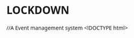 # LOCKDOWN
//A Event management system 
\<!DOCTYPE html>
<html lang="en">
<head>
    <meta charset="UTF-8">
    <meta name="viewport" content="width=device-width, initial-scale=1.0">
    <title>EventFlow - Intelligent Event Management</title>
    <meta name="description" content="EventFlow is an intelligent event management platform that streamlines your entire event lifecycle with AI-powered features.">
    <link rel="stylesheet" href="https://cdnjs.cloudflare.com/ajax/libs/font-awesome/6.4.0/css/all.min.css">
    <style>
        * {
            margin: 0;
            padding: 0;
            box-sizing: border-box;
            font-family: 'Segoe UI', Tahoma, Geneva, Verdana, sans-serif;
        }

        :root {
            --primary: #7c3aed;
            --secondary: #6d28d9;
            --accent: #8b5cf6;
            --dark-bg: #0f0f23;
            --dark-card: #1a1a2e;
            --dark-text: #e2e8f0;
            --dark-border: #2d3748;
            --success: #10b981;
            --warning: #f59e0b;
            --danger: #ef4444;
        }

        body {
            background-color: var(--dark-bg);
            color: var(--dark-text);
            line-height: 1.6;
            overflow-x: hidden;
        }

        .container {
            width: 100%;
            max-width: 1200px;
            margin: 0 auto;
            padding: 0 20px;
        }

        /* Header Styles */
        header {
            background: rgba(15, 15, 35, 0.95);
            color: white;
            padding: 1rem 0;
            position: sticky;
            top: 0;
            z-index: 100;
            box-shadow: 0 4px 20px rgba(0, 0, 0, 0.3);
            backdrop-filter: blur(10px);
            border-bottom: 1px solid var(--dark-border);
            transition: all 0.3s ease;
        }

        .header-scrolled {
            padding: 0.5rem 0;
            background: rgba(15, 15, 35, 0.98);
        }

        .navbar {
            display: flex;
            justify-content: space-between;
            align-items: center;
        }

        .logo {
            font-size: 1.8rem;
            font-weight: 700;
            display: flex;
            align-items: center;
            cursor: pointer;
        }

        .logo i {
            margin-right: 10px;
            color: var(--accent);
            text-shadow: 0 0 10px rgba(139, 92, 246, 0.5);
        }

        .nav-links {
            display: flex;
            list-style: none;
        }

        .nav-links li {
            margin-left: 2rem;
        }

        .nav-links a {
            color: var(--dark-text);
            text-decoration: none;
            font-weight: 500;
            transition: all 0.3s;
            position: relative;
        }

        .nav-links a:hover {
            color: var(--accent);
        }

        .nav-links a::after {
            content: '';
            position: absolute;
            bottom: -5px;
            left: 0;
            width: 0;
            height: 2px;
            background: var(--accent);
            transition: width 0.3s;
        }

        .nav-links a:hover::after {
            width: 100%;
        }

        .nav-links a.active {
            color: var(--accent);
        }

        .nav-links a.active::after {
            width: 100%;
        }

        .cta-button {
            background: linear-gradient(135deg, var(--primary), var(--accent));
            color: white;
            border: none;
            padding: 0.7rem 1.5rem;
            border-radius: 8px;
            font-weight: 600;
            cursor: pointer;
            transition: all 0.3s;
            box-shadow: 0 4px 15px rgba(124, 58, 237, 0.4);
        }

        .cta-button:hover {
            transform: translateY(-2px);
            box-shadow: 0 6px 20px rgba(124, 58, 237, 0.6);
        }

        .mobile-menu-btn {
            display: none;
            background: none;
            border: none;
            color: white;
            font-size: 1.5rem;
            cursor: pointer;
        }

        /* Hero Section */
        .hero {
            padding: 6rem 0;
            background: linear-gradient(rgba(15, 15, 35, 0.9), rgba(26, 26, 46, 0.9)), url('https://images.unsplash.com/photo-1511578314322-379afb476865?ixlib=rb-4.0.3&auto=format&fit=crop&w=1950&q=80');
            background-size: cover;
            background-position: center;
            color: white;
            text-align: center;
            position: relative;
            overflow: hidden;
        }

        .hero::before {
            content: '';
            position: absolute;
            top: 0;
            left: 0;
            width: 100%;
            height: 100%;
            background: radial-gradient(circle at 30% 20%, rgba(124, 58, 237, 0.2) 0%, transparent 50%),
                        radial-gradient(circle at 70% 80%, rgba(139, 92, 246, 0.15) 0%, transparent 50%);
        }

        .hero-content {
            position: relative;
            z-index: 1;
        }

        .hero h1 {
            font-size: 3.5rem;
            margin-bottom: 1.5rem;
            line-height: 1.2;
            background: linear-gradient(to right, #fff, var(--accent));
            -webkit-background-clip: text;
            -webkit-text-fill-color: transparent;
            opacity: 0;
            transform: translateY(20px);
            transition: all 0.8s ease;
        }

        .hero p {
            font-size: 1.3rem;
            max-width: 700px;
            margin: 0 auto 2rem;
            color: #cbd5e0;
            opacity: 0;
            transform: translateY(20px);
            transition: all 0.8s ease 0.2s;
        }

        .hero-buttons {
            display: flex;
            justify-content: center;
            gap: 1rem;
            opacity: 0;
            transform: translateY(20px);
            transition: all 0.8s ease 0.4s;
        }

        .hero.animate h1,
        .hero.animate p,
        .hero.animate .hero-buttons {
            opacity: 1;
            transform: translateY(0);
        }

        .secondary-button {
            background-color: transparent;
            color: white;
            border: 2px solid var(--accent);
            padding: 0.7rem 1.5rem;
            border-radius: 8px;
            font-weight: 600;
            cursor: pointer;
            transition: all 0.3s;
        }

        .secondary-button:hover {
            background-color: var(--accent);
            color: white;
            transform: translateY(-2px);
        }

        /* Features Section */
        .section {
            padding: 5rem 0;
            opacity: 0;
            transform: translateY(30px);
            transition: all 0.8s ease;
        }

        .section.animate {
            opacity: 1;
            transform: translateY(0);
        }

        .section-title {
            text-align: center;
            margin-bottom: 3rem;
        }

        .section-title h2 {
            font-size: 2.5rem;
            color: var(--accent);
            margin-bottom: 1rem;
        }

        .section-title p {
            color: #a0aec0;
            max-width: 700px;
            margin: 0 auto;
        }

        .features-grid {
            display: grid;
            grid-template-columns: repeat(auto-fit, minmax(300px, 1fr));
            gap: 2rem;
        }

        .feature-card {
            background: var(--dark-card);
            border-radius: 12px;
            padding: 2.5rem 2rem;
            box-shadow: 0 10px 25px rgba(0, 0, 0, 0.3);
            transition: all 0.3s;
            border: 1px solid var(--dark-border);
            position: relative;
            overflow: hidden;
            opacity: 0;
            transform: translateY(20px);
        }

        .feature-card.animate {
            opacity: 1;
            transform: translateY(0);
        }

        .feature-card::before {
            content: '';
            position: absolute;
            top: 0;
            left: 0;
            width: 100%;
            height: 4px;
            background: linear-gradient(to right, var(--primary), var(--accent));
        }

        .feature-card:hover {
            transform: translateY(-10px);
            box-shadow: 0 15px 35px rgba(0, 0, 0, 0.4);
            border-color: var(--accent);
        }

        .feature-icon {
            background: linear-gradient(135deg, var(--primary), var(--accent));
            width: 70px;
            height: 70px;
            border-radius: 12px;
            display: flex;
            align-items: center;
            justify-content: center;
            margin-bottom: 1.5rem;
            box-shadow: 0 5px 15px rgba(124, 58, 237, 0.4);
        }

        .feature-icon i {
            font-size: 1.8rem;
            color: white;
        }

        .feature-card h3 {
            font-size: 1.5rem;
            margin-bottom: 1rem;
            color: white;
        }

        .feature-card p {
            color: #a0aec0;
        }

        /* AI Section */
        .ai-section {
            background: linear-gradient(135deg, var(--dark-bg), #151530);
            position: relative;
            overflow: hidden;
        }

        .ai-section::before {
            content: '';
            position: absolute;
            top: 0;
            left: 0;
            width: 100%;
            height: 100%;
            background: radial-gradient(circle at 20% 80%, rgba(124, 58, 237, 0.1) 0%, transparent 50%);
        }

        .ai-content {
            display: flex;
            align-items: center;
            gap: 3rem;
            position: relative;
            z-index: 1;
        }

        .ai-text {
            flex: 1;
        }

        .ai-text h2 {
            font-size: 2.5rem;
            color: var(--accent);
            margin-bottom: 1.5rem;
        }

        .ai-text p {
            margin-bottom: 1.5rem;
            color: #a0aec0;
        }

        .ai-visual {
            flex: 1;
            background: var(--dark-card);
            border-radius: 12px;
            padding: 2rem;
            box-shadow: 0 10px 30px rgba(0, 0, 0, 0.3);
            border: 1px solid var(--dark-border);
        }

        .ai-feature {
            display: flex;
            align-items: center;
            margin-bottom: 1.5rem;
            padding: 1rem;
            border-radius: 8px;
            transition: all 0.3s;
            cursor: pointer;
        }

        .ai-feature:hover {
            background: rgba(124, 58, 237, 0.1);
        }

        .ai-feature i {
            background: linear-gradient(135deg, var(--primary), var(--accent));
            color: white;
            width: 40px;
            height: 40px;
            border-radius: 8px;
            display: flex;
            align-items: center;
            justify-content: center;
            margin-right: 1rem;
            box-shadow: 0 4px 10px rgba(124, 58, 237, 0.4);
        }

        /* Dashboard Styles */
        .dashboard {
            background: var(--dark-card);
            border-radius: 12px;
            padding: 2rem;
            margin: 2rem 0;
            border: 1px solid var(--dark-border);
        }

        .dashboard-header {
            display: flex;
            justify-content: space-between;
            align-items: center;
            margin-bottom: 2rem;
        }

        .dashboard-title {
            font-size: 1.5rem;
            color: white;
        }

        .dashboard-stats {
            display: grid;
            grid-template-columns: repeat(auto-fit, minmax(200px, 1fr));
            gap: 1.5rem;
            margin-bottom: 2rem;
        }

        .stat-card {
            background: rgba(255, 255, 255, 0.05);
            border-radius: 8px;
            padding: 1.5rem;
            text-align: center;
            border: 1px solid var(--dark-border);
        }

        .stat-value {
            font-size: 2rem;
            font-weight: 700;
            color: var(--accent);
            margin-bottom: 0.5rem;
        }

        .stat-label {
            color: #a0aec0;
            font-size: 0.9rem;
        }

        .stat-trend {
            font-size: 0.8rem;
            margin-top: 0.5rem;
        }

        .trend-up {
            color: var(--success);
        }

        .trend-down {
            color: var(--danger);
        }

        .dashboard-charts {
            display: grid;
            grid-template-columns: 1fr 1fr;
            gap: 1.5rem;
        }

        .chart-container {
            background: rgba(255, 255, 255, 0.05);
            border-radius: 8px;
            padding: 1.5rem;
            border: 1px solid var(--dark-border);
        }

        .chart-title {
            color: white;
            margin-bottom: 1rem;
            font-size: 1.1rem;
        }

        .chart-placeholder {
            height: 200px;
            background: linear-gradient(135deg, #1a1a2e, #16213e);
            border-radius: 6px;
            display: flex;
            align-items: center;
            justify-content: center;
            color: #a0aec0;
        }

        .predictive-insights {
            background: rgba(139, 92, 246, 0.1);
            border-radius: 8px;
            padding: 1.5rem;
            margin-top: 1.5rem;
            border-left: 4px solid var(--accent);
        }

        .insights-title {
            color: white;
            margin-bottom: 1rem;
            display: flex;
            align-items: center;
            gap: 0.5rem;
        }

        .insights-list {
            list-style: none;
        }

        .insights-list li {
            margin-bottom: 0.8rem;
            padding-left: 1.5rem;
            position: relative;
            color: #a0aec0;
        }

        .insights-list li:before {
            content: '→';
            position: absolute;
            left: 0;
            color: var(--accent);
        }

        /* Testimonials */
        .testimonials {
            background: var(--dark-bg);
        }

        .testimonial-grid {
            display: grid;
            grid-template-columns: repeat(auto-fit, minmax(300px, 1fr));
            gap: 2rem;
        }

        .testimonial-card {
            background: var(--dark-card);
            border-radius: 12px;
            padding: 2.5rem 2rem;
            box-shadow: 0 10px 25px rgba(0, 0, 0, 0.3);
            border: 1px solid var(--dark-border);
            transition: all 0.3s;
            opacity: 0;
            transform: translateY(20px);
        }

        .testimonial-card.animate {
            opacity: 1;
            transform: translateY(0);
        }

        .testimonial-card:hover {
            transform: translateY(-5px);
            box-shadow: 0 15px 35px rgba(0, 0, 0, 0.4);
            border-color: var(--accent);
        }

        .testimonial-text {
            font-style: italic;
            margin-bottom: 1.5rem;
            color: #a0aec0;
            position: relative;
        }

        .testimonial-text::before {
            content: '"';
            font-size: 4rem;
            color: var(--accent);
            position: absolute;
            top: -20px;
            left: -10px;
            opacity: 0.3;
        }

        .testimonial-author {
            display: flex;
            align-items: center;
        }

        .author-avatar {
            width: 50px;
            height: 50px;
            border-radius: 50%;
            background: linear-gradient(135deg, var(--primary), var(--accent));
            margin-right: 1rem;
            display: flex;
            align-items: center;
            justify-content: center;
            color: white;
            font-weight: bold;
            box-shadow: 0 4px 10px rgba(124, 58, 237, 0.4);
        }

        .author-info h4 {
            margin-bottom: 0.2rem;
            color: white;
        }

        .author-info p {
            color: #718096;
            font-size: 0.9rem;
        }

        /* Pricing Section */
        .pricing {
            background: var(--dark-bg);
        }

        .pricing-grid {
            display: grid;
            grid-template-columns: repeat(auto-fit, minmax(300px, 1fr));
            gap: 2rem;
        }

        .pricing-card {
            background: var(--dark-card);
            border-radius: 12px;
            padding: 2.5rem 2rem;
            box-shadow: 0 10px 25px rgba(0, 0, 0, 0.3);
            border: 1px solid var(--dark-border);
            transition: all 0.3s;
            text-align: center;
            position: relative;
            overflow: hidden;
        }

        .pricing-card.popular {
            border-color: var(--accent);
            transform: scale(1.05);
        }

        .pricing-card.popular::before {
            content: 'Most Popular';
            position: absolute;
            top: 0;
            right: 0;
            background: var(--accent);
            color: white;
            padding: 0.5rem 1rem;
            font-size: 0.8rem;
            font-weight: 600;
            border-bottom-left-radius: 8px;
        }

        .pricing-card:hover {
            transform: translateY(-10px);
            box-shadow: 0 15px 35px rgba(0, 0, 0, 0.4);
        }

        .pricing-card.popular:hover {
            transform: scale(1.05) translateY(-10px);
        }

        .pricing-header {
            margin-bottom: 2rem;
        }

        .pricing-name {
            font-size: 1.5rem;
            color: white;
            margin-bottom: 0.5rem;
        }

        .pricing-price {
            font-size: 3rem;
            font-weight: 700;
            color: var(--accent);
            margin-bottom: 0.5rem;
        }

        .pricing-price span {
            font-size: 1.5rem;
            vertical-align: super;
        }

        .pricing-period {
            color: #a0aec0;
        }

        .pricing-features {
            list-style: none;
            margin-bottom: 2rem;
        }

        .pricing-features li {
            margin-bottom: 1rem;
            color: #a0aec0;
            display: flex;
            align-items: center;
            justify-content: center;
        }

        .pricing-features li i {
            color: var(--success);
            margin-right: 0.5rem;
        }

        /* CTA Section */
        .cta-section {
            background: linear-gradient(135deg, var(--primary), var(--secondary));
            color: white;
            text-align: center;
            padding: 5rem 0;
            position: relative;
            overflow: hidden;
        }

        .cta-section::before {
            content: '';
            position: absolute;
            top: 0;
            left: 0;
            width: 100%;
            height: 100%;
            background: url('data:image/svg+xml,<svg xmlns="http://www.w3.org/2000/svg" viewBox="0 0 1000 100" fill="%23ffffff" opacity="0.05"><polygon points="1000,100 1000,0 0,100"></polygon></svg>');
            background-size: cover;
        }

        .cta-content {
            position: relative;
            z-index: 1;
        }

        .cta-section h2 {
            font-size: 2.5rem;
            margin-bottom: 1.5rem;
        }

        .cta-section p {
            max-width: 700px;
            margin: 0 auto 2rem;
            font-size: 1.2rem;
            color: #e2e8f0;
        }

        /* Signup Page */
        .signup-page {
            display: none;
            padding: 6rem 0;
            min-height: 100vh;
            background: var(--dark-bg);
        }

        .signup-container {
            max-width: 500px;
            margin: 0 auto;
        }

        .signup-card {
            background: var(--dark-card);
            border-radius: 12px;
            padding: 3rem;
            box-shadow: 0 20px 40px rgba(0, 0, 0, 0.3);
            border: 1px solid var(--dark-border);
        }

        .signup-header {
            text-align: center;
            margin-bottom: 2rem;
        }

        .signup-header h2 {
            color: var(--accent);
            margin-bottom: 0.5rem;
        }

        .signup-header p {
            color: #a0aec0;
        }

        .form-group {
            margin-bottom: 1.5rem;
        }

        .form-group label {
            display: block;
            margin-bottom: 0.5rem;
            color: var(--dark-text);
            font-weight: 500;
        }

        .form-group input,
        .form-group select {
            width: 100%;
            padding: 0.75rem;
            border-radius: 8px;
            border: 1px solid var(--dark-border);
            background: var(--dark-bg);
            color: var(--dark-text);
            font-size: 1rem;
            transition: border-color 0.3s;
        }

        .form-group input:focus,
        .form-group select:focus {
            outline: none;
            border-color: var(--accent);
        }

        .form-row {
            display: grid;
            grid-template-columns: 1fr 1fr;
            gap: 1rem;
        }

        .form-footer {
            text-align: center;
            margin-top: 2rem;
        }

        .login-link {
            color: #a0aec0;
            margin-top: 1.5rem;
        }

        .login-link a {
            color: var(--accent);
            text-decoration: none;
        }

        /* Modal */
        .modal {
            display: none;
            position: fixed;
            top: 0;
            left: 0;
            width: 100%;
            height: 100%;
            background: rgba(0, 0, 0, 0.8);
            z-index: 1000;
            justify-content: center;
            align-items: center;
            opacity: 0;
            transition: opacity 0.3s ease;
        }

        .modal.active {
            display: flex;
            opacity: 1;
        }

        .modal-content {
            background: var(--dark-card);
            border-radius: 12px;
            padding: 2rem;
            width: 90%;
            max-width: 500px;
            box-shadow: 0 20px 40px rgba(0, 0, 0, 0.5);
            border: 1px solid var(--dark-border);
            transform: scale(0.9);
            transition: transform 0.3s ease;
        }

        .modal.active .modal-content {
            transform: scale(1);
        }

        .modal-header {
            display: flex;
            justify-content: space-between;
            align-items: center;
            margin-bottom: 1.5rem;
        }

        .modal-header h3 {
            color: var(--accent);
            font-size: 1.5rem;
        }

        .close-modal {
            background: none;
            border: none;
            color: var(--dark-text);
            font-size: 1.5rem;
            cursor: pointer;
            transition: color 0.3s;
        }

        .close-modal:hover {
            color: var(--accent);
        }

        /* Footer */
        footer {
            background: #0a0a1a;
            color: white;
            padding: 4rem 0 2rem;
            border-top: 1px solid var(--dark-border);
        }

        .footer-content {
            display: grid;
            grid-template-columns: repeat(auto-fit, minmax(200px, 1fr));
            gap: 2rem;
            margin-bottom: 2rem;
        }

        .footer-column h3 {
            margin-bottom: 1.5rem;
            font-size: 1.2rem;
            color: var(--accent);
        }

        .footer-links {
            list-style: none;
        }

        .footer-links li {
            margin-bottom: 0.8rem;
        }

        .footer-links a {
            color: #a0aec0;
            text-decoration: none;
            transition: color 0.3s;
        }

        .footer-links a:hover {
            color: var(--accent);
        }

        .social-links {
            display: flex;
            gap: 1rem;
        }

        .social-links a {
            color: white;
            background: rgba(255, 255, 255, 0.1);
            width: 40px;
            height: 40px;
            border-radius: 8px;
            display: flex;
            align-items: center;
            justify-content: center;
            transition: all 0.3s;
        }

        .social-links a:hover {
            background: var(--accent);
            transform: translateY(-3px);
        }

        .copyright {
            text-align: center;
            padding-top: 2rem;
            border-top: 1px solid var(--dark-border);
            color: #718096;
            font-size: 0.9rem;
        }

        /* Back to Top Button */
        .back-to-top {
            position: fixed;
            bottom: 2rem;
            right: 2rem;
            width: 50px;
            height: 50px;
            background: var(--accent);
            color: white;
            border: none;
            border-radius: 50%;
            display: flex;
            align-items: center;
            justify-content: center;
            cursor: pointer;
            opacity: 0;
            visibility: hidden;
            transition: all 0.3s;
            box-shadow: 0 4px 15px rgba(124, 58, 237, 0.4);
            z-index: 99;
        }

        .back-to-top.visible {
            opacity: 1;
            visibility: visible;
        }

        .back-to-top:hover {
            transform: translateY(-3px);
            box-shadow: 0 6px 20px rgba(124, 58, 237, 0.6);
        }

        /* Loading Animation */
        .loading {
            position: fixed;
            top: 0;
            left: 0;
            width: 100%;
            height: 100%;
            background: var(--dark-bg);
            display: flex;
            justify-content: center;
            align-items: center;
            z-index: 9999;
            transition: opacity 0.5s ease, visibility 0.5s ease;
        }

        .loading.hidden {
            opacity: 0;
            visibility: hidden;
        }

        .spinner {
            width: 70px;
            height: 70px;
            border: 5px solid rgba(139, 92, 246, 0.3);
            border-radius: 50%;
            border-top-color: var(--accent);
            animation: spin 1s ease-in-out infinite;
        }

        @keyframes spin {
            to { transform: rotate(360deg); }
        }

        /* Responsive Design */
        @media (max-width: 768px) {
            .navbar {
                flex-direction: column;
                gap: 1rem;
            }

            .nav-links {
                margin-top: 1rem;
                flex-wrap: wrap;
                justify-content: center;
                display: none;
                flex-direction: column;
                width: 100%;
                text-align: center;
            }

            .nav-links.active {
                display: flex;
            }

            .nav-links li {
                margin: 0.5rem;
            }

            .mobile-menu-btn {
                display: block;
                position: absolute;
                top: 1rem;
                right: 1rem;
            }

            .hero h1 {
                font-size: 2.5rem;
            }

            .hero p {
                font-size: 1.1rem;
            }

            .hero-buttons {
                flex-direction: column;
                align-items: center;
            }

            .ai-content {
                flex-direction: column;
            }

            .dashboard-charts {
                grid-template-columns: 1fr;
            }

            .pricing-card.popular {
                transform: scale(1);
            }

            .pricing-card.popular:hover {
                transform: translateY(-10px);
            }

            .form-row {
                grid-template-columns: 1fr;
            }
        }
    </style>
</head>
<body>
    <!-- Loading Animation -->
    <div class="loading" id="loading">
        <div class="spinner"></div>
    </div>

    <!-- Header -->
    <header id="header">
        <div class="container">
            <nav class="navbar">
                <div class="logo" id="logo">
                    <i class="fas fa-stream"></i>
                    EventFlow
                </div>
                <button class="mobile-menu-btn" id="mobileMenuBtn">
                    <i class="fas fa-bars"></i>
                </button>
                <ul class="nav-links" id="navLinks">
                    <li><a href="#home" class="active">Home</a></li>
                    <li><a href="#features">Features</a></li>
                    <li><a href="#ai">AI Solutions</a></li>
                    <li><a href="#pricing">Pricing</a></li>
                    <li><a href="#testimonials">Testimonials</a></li>
                    <li><a href="#contact">Contact</a></li>
                </ul>
                <button class="cta-button" id="getStartedBtn">Get Started</button>
            </nav>
        </div>
    </header>

    <!-- Main Content -->
    <main id="mainContent">
        <!-- Hero Section -->
        <section class="hero" id="home">
            <div class="container hero-content">
                <h1>Event Management at Your Fingertips</h1>
                <p>One intelligent platform to streamline your entire event lifecycle. Collaborate seamlessly with all stakeholders and create unforgettable experiences.</p>
                <div class="hero-buttons">
                    <button class="cta-button" id="startPlanningBtn">Start Planning</button>
                    <button class="secondary-button" id="watchDemoBtn">Watch Demo</button>
                </div>
            </div>
        </section>

        <!-- Features Section -->
        <section class="section" id="features">
            <div class="container">
                <div class="section-title">
                    <h2>Transform Your Event Experience</h2>
                    <p>EventFlow eliminates the chaos of disconnected tools by creating a single intelligent platform for all your event needs.</p>
                </div>
                <div class="features-grid" id="featuresGrid">
                    <div class="feature-card">
                        <div class="feature-icon">
                            <i class="fas fa-comments"></i>
                        </div>
                        <h3>Real-time Collaboration</h3>
                        <p>Bring organizers, vendors, sponsors, and attendees together in one platform with seamless communication tools.</p>
                    </div>
                    <div class="feature-card">
                        <div class="feature-icon">
                            <i class="fas fa-database"></i>
                        </div>
                        <h3>Centralized Data Hub</h3>
                        <p>All event information in one place - from attendee lists to vendor contracts and sponsorship details.</p>
                    </div>
                    <div class="feature-card">
                        <div class="feature-icon">
                            <i class="fas fa-calendar-alt"></i>
                        </div>
                        <h3>Smart Scheduling</h3>
                        <p>AI-powered scheduling that automatically finds optimal times and prevents conflicts across all stakeholders.</p>
                    </div>
                    <div class="feature-card">
                        <div class="feature-icon">
                            <i class="fas fa-handshake"></i>
                        </div>
                        <h3>Vendor Integration</h3>
                        <p>Connect with preferred vendors, manage contracts, and track deliverables all within the platform.</p>
                    </div>
                    <div class="feature-card">
                        <div class="feature-icon">
                            <i class="fas fa-cogs"></i>
                        </div>
                        <h3>Automated Workflows</h3>
                        <p>Streamline repetitive tasks with customizable automation that saves time and reduces errors.</p>
                    </div>
                    <div class="feature-card">
                        <div class="feature-icon">
                            <i class="fas fa-chart-line"></i>
                        </div>
                        <h3>AI-Powered Analytics</h3>
                        <p>Gain valuable insights with predictive analytics and personalized recommendations for better events.</p>
                    </div>
                </div>
            </div>
        </section>

        <!-- AI Section -->
        <section class="section ai-section" id="ai">
            <div class="container">
                <div class="ai-content">
                    <div class="ai-text">
                        <h2>Intelligent Event Management Powered by AI</h2>
                        <p>Our advanced AI algorithms transform how you plan, execute, and analyze events.</p>
                        
                        <div class="ai-feature" id="aiFeature1">
                            <i class="fas fa-brain"></i>
                            <div>
                                <h3>Predictive Planning</h3>
                                <p>AI analyzes past events to forecast attendance, budget needs, and potential challenges.</p>
                            </div>
                        </div>
                        
                        <div class="ai-feature" id="aiFeature2">
                            <i class="fas fa-user-friends"></i>
                            <div>
                                <h3>Personalized Experiences</h3>
                                <p>Create tailored event journeys for each attendee based on their preferences and behavior.</p>
                            </div>
                        </div>
                        
                        <div class="ai-feature" id="aiFeature3">
                            <i class="fas fa-chart-pie"></i>
                            <div>
                                <h3>Post-Event Insights</h3>
                                <p>Comprehensive analytics that measure ROI, engagement, and satisfaction across all touchpoints.</p>
                            </div>
                        </div>
                        
                        <button class="cta-button" id="discoverAIBtn">Discover AI Features</button>
                    </div>
                    <div class="ai-visual">
                        <h3>Event Performance Dashboard</h3>
                        <div class="dashboard">
                            <div class="dashboard-stats">
                                <div class="stat-card">
                                    <div class="stat-value">1,247</div>
                                    <div class="stat-label">Current Attendees</div>
                                    <div class="stat-trend trend-up">+12% from yesterday</div>
                                </div>
                                <div class="stat-card">
                                    <div class="stat-value">78%</div>
                                    <div class="stat-label">Engagement Rate</div>
                                    <div class="stat-trend trend-up">+5% this week</div>
                                </div>
                                <div class="stat-card">
                                    <div class="stat-value">₹2.4L</div>
                                    <div class="stat-label">Revenue Generated</div>
                                    <div class="stat-trend trend-up">+18% vs target</div>
                                </div>
                                <div class="stat-card">
                                    <div class="stat-value">92%</div>
                                    <div class="stat-label">Satisfaction Score</div>
                                    <div class="stat-trend trend-down">-2% from last event</div>
                                </div>
                            </div>
                            
                            <div class="dashboard-charts">
                                <div class="chart-container">
                                    <div class="chart-title">Attendance Trend</div>
                                    <div class="chart-placeholder">
                                        <i class="fas fa-chart-line" style="font-size: 2rem; color: var(--accent);"></i>
                                        <span style="margin-left: 10px;">Real-time Attendance Chart</span>
                                    </div>
                                </div>
                                <div class="chart-container">
                                    <div class="chart-title">Engagement by Session</div>
                                    <div class="chart-placeholder">
                                        <i class="fas fa-chart-bar" style="font-size: 2rem; color: var(--accent);"></i>
                                        <span style="margin-left: 10px;">Session Performance</span>
                                    </div>
                                </div>
                            </div>
                            
                            <div class="predictive-insights">
                                <div class="insights-title">
                                    <i class="fas fa-lightbulb"></i>
                                    AI-Powered Insights
                                </div>
                                <ul class="insights-list">
                                    <li>Session B is trending 23% higher engagement than expected</li>
                                    <li>Predicted final attendance: 1,850 (95% confidence)</li>
                                    <li>Recommend adding capacity to Workshop C based on demand</li>
                                    <li>Food & beverage consumption 15% below forecast - adjust orders</li>
                                </ul>
                            </div>
                        </div>
                        <p>Real-time metrics and predictive insights to optimize your event strategy.</p>
                    </div>
                </div>
            </div>
        </section>

        <!-- Pricing Section -->
        <section class="section pricing" id="pricing">
            <div class="container">
                <div class="section-title">
                    <h2>Simple, Transparent Pricing</h2>
                    <p>Choose the plan that works best for your organization. All plans include core features.</p>
                </div>
                <div class="pricing-grid">
                    <div class="pricing-card">
                        <div class="pricing-header">
                            <h3 class="pricing-name">Starter</h3>
                            <div class="pricing-price">₹<span>3,499</span></div>
                            <div class="pricing-period">per month</div>
                        </div>
                        <ul class="pricing-features">
                            <li><i class="fas fa-check"></i> Up to 100 attendees</li>
                            <li><i class="fas fa-check"></i> Basic event templates</li>
                            <li><i class="fas fa-check"></i> Email support</li>
                            <li><i class="fas fa-check"></i> Basic analytics</li>
                        </ul>
                        <button class="cta-button" style="width: 100%;" data-plan="starter">Get Started</button>
                    </div>
                    <div class="pricing-card popular">
                        <div class="pricing-header">
                            <h3 class="pricing-name">Professional</h3>
                            <div class="pricing-price">₹<span>6,999</span></div>
                            <div class="pricing-period">per month</div>
                        </div>
                        <ul class="pricing-features">
                            <li><i class="fas fa-check"></i> Up to 500 attendees</li>
                            <li><i class="fas fa-check"></i> Advanced event templates</li>
                            <li><i class="fas fa-check"></i> Priority support</li>
                            <li><i class="fas fa-check"></i> AI-powered recommendations</li>
                            <li><i class="fas fa-check"></i> Vendor management</li>
                        </ul>
                        <button class="cta-button" style="width: 100%;" data-plan="professional">Get Started</button>
                    </div>
                    <div class="pricing-card">
                        <div class="pricing-header">
                            <h3 class="pricing-name">Enterprise</h3>
                            <div class="pricing-price">₹<span>14,999</span></div>
                            <div class="pricing-period">per month</div>
                        </div>
                        <ul class="pricing-features">
                            <li><i class="fas fa-check"></i> Unlimited attendees</li>
                            <li><i class="fas fa-check"></i> Custom event templates</li>
                            <li><i class="fas fa-check"></i> 24/7 dedicated support</li>
                            <li><i class="fas fa-check"></i> Advanced AI analytics</li>
                            <li><i class="fas fa-check"></i> API access</li>
                            <li><i class="fas fa-check"></i> White-label options</li>
                        </ul>
                        <button class="cta-button" style="width: 100%;" data-plan="enterprise">Get Started</button>
                    </div>
                </div>
            </div>
        </section>

        <!-- Testimonials -->
        <section class="section testimonials" id="testimonials">
            <div class="container">
                <div class="section-title">
                    <h2>Trusted by Event Professionals</h2>
                    <p>See how EventFlow has transformed event management for organizations worldwide.</p>
                </div>
                <div class="testimonial-grid" id="testimonialGrid">
                    <div class="testimonial-card">
                        <div class="testimonial-text">
                            "EventFlow eliminated our coordination headaches. We now manage conferences with 5,000+ attendees seamlessly across teams."
                        </div>
                        <div class="testimonial-author">
                            <div class="author-avatar">SM</div>
                            <div class="author-info">
                                <h4>Sarah Mitchell</h4>
                                <p>Event Director, TechConf Global</p>
                            </div>
                        </div>
                    </div>
                    <div class="testimonial-card">
                        <div class="testimonial-text">
                            "The AI recommendations have helped us increase sponsorship revenue by 32% while reducing planning time by 45%."
                        </div>
                        <div class="testimonial-author">
                            <div class="author-avatar">JR</div>
                            <div class="author-info">
                                <h4>James Rodriguez</h4>
                                <p>Head of Events, Innovate Inc.</p>
                            </div>
                        </div>
                    </div>
                    <div class="testimonial-card">
                        <div class="testimonial-text">
                            "Vendor management used to be our biggest challenge. With EventFlow, we've streamlined our entire supply chain."
                        </div>
                        <div class="testimonial-author">
                            <div class="author-avatar">EP</div>
                            <div class="author-info">
                                <h4>Elena Petrov</h4>
                                <p>Operations Manager, Festive Events Co.</p>
                            </div>
                        </div>
                    </div>
                </div>
            </div>
        </section>

        <!-- CTA Section -->
        <section class="cta-section" id="contact">
            <div class="container cta-content">
                <h2>Ready to Transform Your Events?</h2>
                <p>Join thousands of event professionals who have streamlined their workflow with EventFlow's intelligent platform.</p>
                <button class="cta-button" id="freeTrialBtn" style="background: white; color: var(--primary);">Start Your Free Trial</button>
            </div>
        </section>
    </main>

    <!-- Signup Page -->
    <section class="signup-page" id="signupPage">
        <div class="container signup-container">
            <div class="signup-card">
                <div class="signup-header">
                    <h2>Start Your Free Trial</h2>
                    <p>Get full access to all EventFlow features for 14 days</p>
                </div>
                <form id="signupForm">
                    <div class="form-group">
                        <label for="fullName">Full Name</label>
                        <input type="text" id="fullName" name="fullName" required placeholder="Enter your full name">
                    </div>
                    
                    <div class="form-group">
                        <label for="companyName">Company Name</label>
                        <input type="text" id="companyName" name="companyName" required placeholder="Enter your company name">
                    </div>
                    
                    <div class="form-group">
                        <label for="workEmail">Work Email</label>
                        <input type="email" id="workEmail" name="workEmail" required placeholder="Enter your work email">
                    </div>
                    
                    <div class="form-row">
                        <div class="form-group">
                            <label for="phoneNumber">Phone Number</label>
                            <input type="tel" id="phoneNumber" name="phoneNumber" required placeholder="Enter your phone number">
                        </div>
                        
                        <div class="form-group">
                            <label for="companySize">Company Size</label>
                            <select id="companySize" name="companySize" required>
                                <option value="">Select company size</option>
                                <option value="1-10">1-10 employees</option>
                                <option value="11-50">11-50 employees</option>
                                <option value="51-200">51-200 employees</option>
                                <option value="201-500">201-500 employees</option>
                                <option value="501+">501+ employees</option>
                            </select>
                        </div>
                    </div>
                    
                    <div class="form-group">
                        <label for="eventType">Primary Event Type</label>
                        <select id="eventType" name="eventType" required>
                            <option value="">Select event type</option>
                            <option value="conference">Conferences</option>
                            <option value="corporate">Corporate Events</option>
                            <option value="wedding">Weddings</option>
                            <option value="trade-show">Trade Shows</option>
                            <option value="virtual">Virtual Events</option>
                            <option value="other">Other</option>
                        </select>
                    </div>
                    
                    <div class="form-group">
                        <label for="password">Create Password</label>
                        <input type="password" id="password" name="password" required placeholder="Create a secure password">
                    </div>
                    
                    <div class="form-group">
                        <label>
                            <input type="checkbox" name="terms" required>
                            I agree to the <a href="#" style="color: var(--accent);">Terms of Service</a> and <a href="#" style="color: var(--accent);">Privacy Policy</a>
                        </label>
                    </div>
                    
                    <div class="form-group">
                        <label>
                            <input type="checkbox" name="newsletter">
                            Send me product updates and event management tips
                        </label>
                    </div>
                    
                    <button type="submit" class="cta-button" style="width: 100%;">Start My Free Trial</button>
                    
                    <div class="login-link">
                        Already have an account? <a href="#" id="loginLink">Log in</a>
                    </div>
                </form>
            </div>
        </div>
    </section>

    <!-- Footer -->
    <footer>
        <div class="container">
            <div class="footer-content">
                <div class="footer-column">
                    <h3>EventFlow</h3>
                    <p>The all-in-one intelligent platform for seamless event management and collaboration.</p>
                    <div class="social-links">
                        <a href="#"><i class="fab fa-facebook-f"></i></a>
                        <a href="#"><i class="fab fa-twitter"></i></a>
                        <a href="#"><i class="fab fa-linkedin-in"></i></a>
                        <a href="#"><i class="fab fa-instagram"></i></a>
                    </div>
                </div>
                <div class="footer-column">
                    <h3>Solutions</h3>
                    <ul class="footer-links">
                        <li><a href="#">Corporate Events</a></li>
                        <li><a href="#">Conferences</a></li>
                        <li><a href="#">Trade Shows</a></li>
                        <li><a href="#">Festivals</a></li>
                        <li><a href="#">Virtual Events</a></li>
                    </ul>
                </div>
                <div class="footer-column">
                    <h3>Resources</h3>
                    <ul class="footer-links">
                        <li><a href="#">Blog</a></li>
                        <li><a href="#">Case Studies</a></li>
                        <li><a href="#">Webinars</a></li>
                        <li><a href="#">Event Guides</a></li>
                        <li><a href="#">Support Center</a></li>
                    </ul>
                </div>
                <div class="footer-column">
                    <h3>Company</h3>
                    <ul class="footer-links">
                        <li><a href="#">About Us</a></li>
                        <li><a href="#">Careers</a></li>
                        <li><a href="#">Partners</a></li>
                        <li><a href="#">Contact</a></li>
                        <li><a href="#">Privacy Policy</a></li>
                    </ul>
                </div>
            </div>
            <div class="copyright">
                <p>&copy; 2025 EventFlow. All rights reserved.</p>
            </div>
        </div>
    </footer>

    <!-- Back to Top Button -->
    <button class="back-to-top" id="backToTop">
        <i class="fas fa-arrow-up"></i>
    </button>

    <!-- Modal -->
    <div class="modal" id="demoModal">
        <div class="modal-content">
            <div class="modal-header">
                <h3>Watch EventFlow Demo</h3>
                <button class="close-modal" id="closeModal">&times;</button>
            </div>
            <div class="modal-body">
                <div style="background: var(--dark-bg); height: 300px; border-radius: 8px; display: flex; align-items: center; justify-content: center; margin-bottom: 1.5rem; border: 1px solid var(--dark-border);">
                    <i class="fas fa-play-circle" style="font-size: 4rem; color: var(--accent);"></i>
                </div>
                <p>See how EventFlow can transform your event management process in just 5 minutes.</p>
                <div class="form-group">
                    <label for="email">Email Address</label>
                    <input type="email" id="email" placeholder="Enter your email to watch the demo">
                </div>
                <button class="cta-button" style="width: 100%;">Watch Demo Now</button>
            </div>
        </div>
    </div>

    <script>
        // DOM Elements
        const header = document.getElementById('header');
        const logo = document.getElementById('logo');
        const mobileMenuBtn = document.getElementById('mobileMenuBtn');
        const navLinks = document.getElementById('navLinks');
        const getStartedBtn = document.getElementById('getStartedBtn');
        const startPlanningBtn = document.getElementById('startPlanningBtn');
        const watchDemoBtn = document.getElementById('watchDemoBtn');
        const discoverAIBtn = document.getElementById('discoverAIBtn');
        const freeTrialBtn = document.getElementById('freeTrialBtn');
        const backToTop = document.getElementById('backToTop');
        const demoModal = document.getElementById('demoModal');
        const closeModal = document.getElementById('closeModal');
        const heroSection = document.querySelector('.hero');
        const sections = document.querySelectorAll('.section');
        const featureCards = document.querySelectorAll('.feature-card');
        const testimonialCards = document.querySelectorAll('.testimonial-card');
        const aiFeatures = document.querySelectorAll('.ai-feature');
        const mainContent = document.getElementById('mainContent');
        const signupPage = document.getElementById('signupPage');
        const signupForm = document.getElementById('signupForm');
        const loginLink = document.getElementById('loginLink');
        const pricingButtons = document.querySelectorAll('.pricing-card .cta-button');
        const loading = document.getElementById('loading');

        // Current page state
        let currentPage = 'home';

        // Loading animation
        window.addEventListener('load', () => {
            setTimeout(() => {
                loading.classList.add('hidden');
            }, 1000);
        });

        // Scroll Event Listener
        window.addEventListener('scroll', () => {
            // Header scroll effect
            if (window.scrollY > 50) {
                header.classList.add('header-scrolled');
            } else {
                header.classList.remove('header-scrolled');
            }

            // Back to top button visibility
            if (window.scrollY > 500) {
                backToTop.classList.add('visible');
            } else {
                backToTop.classList.remove('visible');
            }

            // Hero section animation
            if (window.scrollY < 100 && currentPage === 'home') {
                heroSection.classList.add('animate');
            }

            // Section animations
            if (currentPage === 'home') {
                sections.forEach(section => {
                    const sectionTop = section.getBoundingClientRect().top;
                    const windowHeight = window.innerHeight;
                    
                    if (sectionTop < windowHeight * 0.85) {
                        section.classList.add('animate');
                        
                        // Animate feature cards
                        if (section.id === 'features') {
                            featureCards.forEach((card, index) => {
                                setTimeout(() => {
                                    card.classList.add('animate');
                                }, index * 150);
                            });
                        }
                        
                        // Animate testimonial cards
                        if (section.id === 'testimonials') {
                            testimonialCards.forEach((card, index) => {
                                setTimeout(() => {
                                    card.classList.add('animate');
                                }, index * 150);
                            });
                        }
                    }
                });

                // Update active nav link
                updateActiveNavLink();
            }
        });

        // Update active navigation link based on scroll position
        function updateActiveNavLink() {
            const scrollPosition = window.scrollY;
            
            document.querySelectorAll('.nav-links a').forEach(link => {
                const section = document.querySelector(link.getAttribute('href'));
                if (section) {
                    const sectionTop = section.offsetTop - 100;
                    const sectionBottom = sectionTop + section.offsetHeight;
                    
                    if (scrollPosition >= sectionTop && scrollPosition < sectionBottom) {
                        link.classList.add('active');
                    } else {
                        link.classList.remove('active');
                    }
                }
            });
        }

        // Mobile menu toggle
        mobileMenuBtn.addEventListener('click', () => {
            navLinks.classList.toggle('active');
            const icon = mobileMenuBtn.querySelector('i');
            if (navLinks.classList.contains('active')) {
                icon.classList.remove('fa-bars');
                icon.classList.add('fa-times');
            } else {
                icon.classList.remove('fa-times');
                icon.classList.add('fa-bars');
            }
        });

        // Smooth scrolling for navigation links
        document.querySelectorAll('.nav-links a').forEach(link => {
            link.addEventListener('click', (e) => {
                e.preventDefault();
                const targetId = link.getAttribute('href');
                
                if (currentPage === 'home') {
                    const targetSection = document.querySelector(targetId);
                    
                    if (targetSection) {
                        window.scrollTo({
                            top: targetSection.offsetTop - 80,
                            behavior: 'smooth'
                        });
                    }
                }
                
                // Close mobile menu if open
                if (navLinks.classList.contains('active')) {
                    navLinks.classList.remove('active');
                    mobileMenuBtn.querySelector('i').classList.remove('fa-times');
                    mobileMenuBtn.querySelector('i').classList.add('fa-bars');
                }
            });
        });

        // Back to top functionality
        backToTop.addEventListener('click', () => {
            window.scrollTo({
                top: 0,
                behavior: 'smooth'
            });
        });

        // Modal functionality
        function openModal() {
            demoModal.classList.add('active');
            document.body.style.overflow = 'hidden';
        }

        function closeModalFunc() {
            demoModal.classList.remove('active');
            document.body.style.overflow = 'auto';
        }

        watchDemoBtn.addEventListener('click', openModal);
        closeModal.addEventListener('click', closeModalFunc);
        demoModal.addEventListener('click', (e) => {
            if (e.target === demoModal) {
                closeModalFunc();
            }
        });

        // Show signup page
        function showSignupPage(plan = null) {
            currentPage = 'signup';
            mainContent.style.display = 'none';
            signupPage.style.display = 'block';
            window.scrollTo({ top: 0, behavior: 'smooth' });
            
            // If a plan was selected, you could pre-select it here
            if (plan) {
                console.log('Selected plan:', plan);
                // You could highlight the selected plan in the form
            }
        }

        // Show home page
        function showHomePage() {
            currentPage = 'home';
            mainContent.style.display = 'block';
            signupPage.style.display = 'none';
            window.scrollTo({ top: 0, behavior: 'smooth' });
        }

        // Button click handlers
        getStartedBtn.addEventListener('click', () => {
            showSignupPage();
        });

        startPlanningBtn.addEventListener('click', () => {
            if (currentPage === 'home') {
                window.scrollTo({
                    top: document.getElementById('features').offsetTop - 80,
                    behavior: 'smooth'
                });
            }
        });

        discoverAIBtn.addEventListener('click', () => {
            if (currentPage === 'home') {
                window.scrollTo({
                    top: document.getElementById('ai').offsetTop - 80,
                    behavior: 'smooth'
                });
            }
        });

        freeTrialBtn.addEventListener('click', () => {
            showSignupPage();
        });

        // Pricing buttons
        pricingButtons.forEach(button => {
            button.addEventListener('click', () => {
                const plan = button.getAttribute('data-plan');
                showSignupPage(plan);
            });
        });

        // Login link
        loginLink.addEventListener('click', (e) => {
            e.preventDefault();
            // In a real app, this would show a login form
            alert('Login functionality would be implemented here');
        });

        // Signup form submission
        signupForm.addEventListener('submit', (e) => {
            e.preventDefault();
            // In a real app, this would submit to a backend
            alert('Thank you for signing up! Your free trial has been activated.');
            // Redirect to dashboard or show success message
        });

        // Logo click handler
        logo.addEventListener('click', () => {
            if (currentPage === 'signup') {
                showHomePage();
            } else {
                window.scrollTo({
                    top: 0,
                    behavior: 'smooth'
                });
            }
        });

        // AI Features interaction
        aiFeatures.forEach(feature => {
            feature.addEventListener('click', () => {
                // Remove active class from all features
                aiFeatures.forEach(f => f.style.background = 'transparent');
                
                // Add active class to clicked feature
                feature.style.background = 'rgba(124, 58, 237, 0.2)';
            });
        });

        // Initialize animations on page load
        window.addEventListener('load', () => {
            heroSection.classList.add('animate');
            
            // Trigger scroll event to check initial positions
            window.dispatchEvent(new Event('scroll'));
        });

        // Add some interactive effects to feature cards
        featureCards.forEach(card => {
            card.addEventListener('mouseenter', () => {
                const icon = card.querySelector('.feature-icon');
                icon.style.transform = 'scale(1.1)';
            });
            
            card.addEventListener('mouseleave', () => {
                const icon = card.querySelector('.feature-icon');
                icon.style.transform = 'scale(1)';
            });
        });

        // Simulate real-time updates for the dashboard
        function updateDashboardStats() {
            if (currentPage === 'home') {
                const attendeesElement = document.querySelector('.stat-card:nth-child(1) .stat-value');
                const engagementElement = document.querySelector('.stat-card:nth-child(2) .stat-value');
                
                // Simulate small random changes
                const currentAttendees = parseInt(attendeesElement.textContent.replace(',', ''));
                const newAttendees = currentAttendees + Math.floor(Math.random() * 10);
                attendeesElement.textContent = newAttendees.toLocaleString();
                
                const currentEngagement = parseInt(engagementElement.textContent.replace('%', ''));
                const newEngagement = Math.min(100, Math.max(70, currentEngagement + Math.floor(Math.random() * 6 - 2)));
                engagementElement.textContent = newEngagement + '%';
            }
        }

        // Update dashboard every 5 seconds
        setInterval(updateDashboardStats, 5000);
    </script>
</body>
</html>
